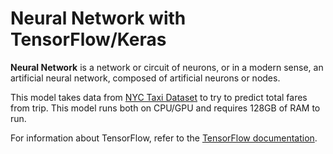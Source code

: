 # Neural Network with TensorFlow/Keras

**Neural Network** is a network or circuit of neurons, or in a modern sense, an artificial neural network, composed of artificial neurons or nodes.

This model takes data from [NYC Taxi Dataset](https://www1.nyc.gov/site/tlc/about/tlc-trip-record-data.page) to try to predict total fares from trip. This model runs both on CPU/GPU and requires 128GB of RAM to run.

For information about TensorFlow, refer to the [TensorFlow documentation](https://www.tensorflow.org/guide).
